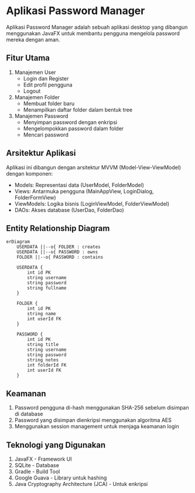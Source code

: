 # Aplikasi Password Manager

Aplikasi Password Manager adalah sebuah aplikasi desktop yang dibangun menggunakan JavaFX untuk membantu pengguna mengelola password mereka dengan aman.

## Fitur Utama

1. Manajemen User
   - Login dan Register
   - Edit profil pengguna
   - Logout
2. Manajemen Folder
   - Membuat folder baru
   - Menampilkan daftar folder dalam bentuk tree
3. Manajemen Password
   - Menyimpan password dengan enkripsi
   - Mengelompokkan password dalam folder
   - Mencari password

## Arsitektur Aplikasi

Aplikasi ini dibangun dengan arsitektur MVVM (Model-View-ViewModel) dengan komponen:

- Models: Representasi data (UserModel, FolderModel)
- Views: Antarmuka pengguna (MainAppView, LoginDialog, FolderFormView)
- ViewModels: Logika bisnis (LoginViewModel, FolderViewModel)
- DAOs: Akses database (UserDao, FolderDao)

## Entity Relationship Diagram

```mermaid
erDiagram
    USERDATA ||--o{ FOLDER : creates
    USERDATA ||--o{ PASSWORD : owns
    FOLDER ||--o{ PASSWORD : contains

    USERDATA {
        int id PK
        string username
        string password
        string fullname
    }

    FOLDER {
        int id PK
        string name
        int userId FK
    }

    PASSWORD {
        int id PK
        string title
        string username
        string password
        string notes
        int folderId FK
        int userId FK
    }
```

## Keamanan

1. Password pengguna di-hash menggunakan SHA-256 sebelum disimpan di database
2. Password yang disimpan dienkripsi menggunakan algoritma AES
3. Menggunakan session management untuk menjaga keamanan login

## Teknologi yang Digunakan

1. JavaFX - Framework UI
2. SQLite - Database
3. Gradle - Build Tool
4. Google Guava - Library untuk hashing
5. Java Cryptography Architecture (JCA) - Untuk enkripsi
